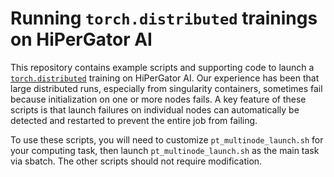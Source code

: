 # Running `torch.distributed` trainings on HiPerGator AI

This repository contains example scripts and supporting code to launch a [`torch.distributed`](https://pytorch.org/tutorials/beginner/dist_overview.html) training on HiPerGator AI.  Our experience has been that large distributed runs, especially from singularity containers, sometimes fail because initialization on one or more nodes fails.  A key feature of these scripts is that launch failures on individual nodes can automatically be detected and restarted to prevent the entire job from failing.

To use these scripts, you will need to customize `pt_multinode_launch.sh` for your computing task, then launch `pt_multinode_launch.sh` as the main task via sbatch.  The other scripts should not require modification.


